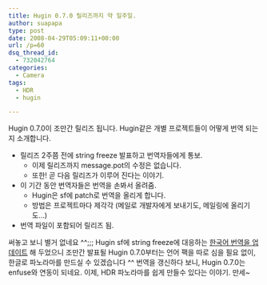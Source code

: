 ```yaml
---
title: Hugin 0.7.0 릴리즈까지 약 일주일.
author: suapapa
type: post
date: 2008-04-29T05:09:11+00:00
url: /p=60
dsq_thread_id:
  - 732042764
categories:
  - Camera
tags:
  - HDR
  - hugin

---
```

Hugin 0.7.0이 조만간 릴리즈 됩니다. Hugin같은 개별 프로젝트들이 어떻게 번역 되는지 소개합니다.



  * 릴리즈 2주쯤 전에 string freeze 발표하고 번역자들에게 통보. 
      * 이제 릴리즈까지 message.pot의 수정은 없습니다.
      * 또한! 곧 다음 릴리즈가 이루어 진다는 이야기.
  * 이 기간 동안 번역자들은 번역을 손봐서 올려줌. 
      * Hugin은 sf에 patch로 번역을 올리게 합니다.
      * 방법은 프로젝트마다 제각각 (메일로 개발자에게 보내기도, 메일링에 올리기도&#8230;)
  * 번역 파일이 포함되어 릴리즈 됨.

써놓고 보니 별거 없네요 ^^;;; Hugin sf에 string freeze에 대응하는 [한국어 번역을 업데이트](https://sourceforge.net/tracker/index.php?func=detail&#038;aid=1953882&#038;group_id=77506&#038;atid=550443) 해 두었으니 조만간 발표될 Hugin 0.7.0부터는 언어 팩을 따로 심을 필요 없이, 한글로 파노라마를 만드실 수 있겠습니다 ^^ 번역을 갱신하다 보니, Hugin 0.7.0는 enfuse와 연동이 되네요. 이제, HDR 파노라마를 쉽게 만들수 있다는 이야기. 만세~